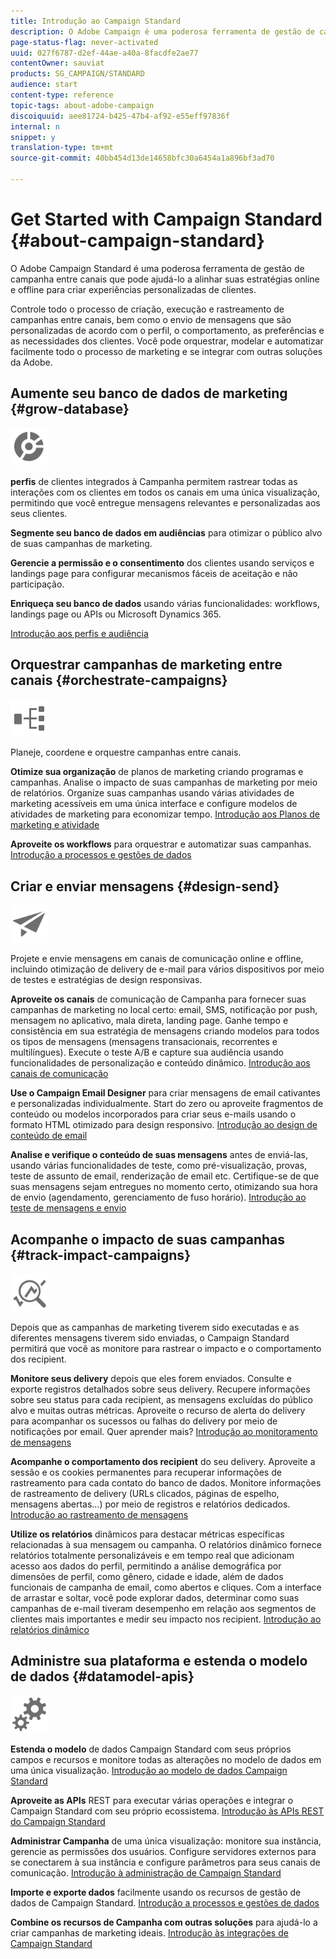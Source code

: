 ```yaml
---
title: Introdução ao Campaign Standard
description: O Adobe Campaign é uma poderosa ferramenta de gestão de campanha entre canais que pode ajudá-lo a alinhar suas estratégias online e offline para criar experiências personalizadas de clientes.
page-status-flag: never-activated
uuid: 027f6787-d2ef-44ae-a40a-8facdfe2ae77
contentOwner: sauviat
products: SG_CAMPAIGN/STANDARD
audience: start
content-type: reference
topic-tags: about-adobe-campaign
discoiquuid: aee81724-b425-47b4-af92-e55eff97836f
internal: n
snippet: y
translation-type: tm+mt
source-git-commit: 40bb454d13de14658bfc30a6454a1a896bf3ad70

---
```



# Get Started with Campaign Standard {#about-campaign-standard}

O Adobe Campaign Standard é uma poderosa ferramenta de gestão de campanha entre canais que pode ajudá-lo a alinhar suas estratégias online e offline para criar experiências personalizadas de clientes.

Controle todo o processo de criação, execução e rastreamento de campanhas entre canais, bem como o envio de mensagens que são personalizadas de acordo com o perfil, o comportamento, as preferências e as necessidades dos clientes. Você pode orquestrar, modelar e automatizar facilmente todo o processo de marketing e se integrar com outras soluções da Adobe.

## Aumente seu banco de dados de marketing {#grow-database}

<img width="60px" alt="condições" src="assets/icon_segment.svg"/>

**perfis** de clientes integrados à Campanha permitem rastrear todas as interações com os clientes em todos os canais em uma única visualização, permitindo que você entregue mensagens relevantes e personalizadas aos seus clientes.

**Segmente seu banco de dados em audiências** para otimizar o público alvo de suas campanhas de marketing.

**Gerencie a permissão e o consentimento** dos clientes usando serviços e landings page para configurar mecanismos fáceis de aceitação e não participação.

**Enriqueça seu banco de dados** usando várias funcionalidades: workflows, landings page ou APIs ou Microsoft Dynamics 365.

[Introdução aos perfis e audiência](../../audiences/using/get-started-profiles-and-audiences.md)

## Orquestrar campanhas de marketing entre canais {#orchestrate-campaigns}

<img width="60px" alt="condições" src="assets/icon_workflows.svg"/>

Planeje, coordene e orquestre campanhas entre canais.

**Otimize sua organização** de planos de marketing criando programas e campanhas. Analise o impacto de suas campanhas de marketing por meio de relatórios. Organize suas campanhas usando várias atividades de marketing acessíveis em uma única interface e configure modelos de atividades de marketing para economizar tempo. [Introdução aos Planos de marketing e atividade](../../start/using/programs-and-campaigns.md)

**Aproveite os workflows** para orquestrar e automatizar suas campanhas. [Introdução a processos e gestões de dados](../../automating/using/get-started-workflows.md)

## Criar e enviar mensagens {#design-send}

<img width="60px" alt="condições" src="assets/icon_send.svg"/>

Projete e envie mensagens em canais de comunicação online e offline, incluindo otimização de delivery de e-mail para vários dispositivos por meio de testes e estratégias de design responsivas.

**Aproveite os canais** de comunicação de Campanha para fornecer suas campanhas de marketing no local certo: email, SMS, notificação por push, mensagem no aplicativo, mala direta, landing page. Ganhe tempo e consistência em sua estratégia de mensagens criando modelos para todos os tipos de mensagens (mensagens transacionais, recorrentes e multilíngues). Execute o teste A/B e capture sua audiência usando funcionalidades de personalização e conteúdo dinâmico. [Introdução aos canais de comunicação](../../channels/using/get-started-communication-channels.md)

**Use o Campaign Email Designer** para criar mensagens de email cativantes e personalizadas individualmente. Start do zero ou aproveite fragmentos de conteúdo ou modelos incorporados para criar seus e-mails usando o formato HTML otimizado para design responsivo. [Introdução ao design de conteúdo de email](../../designing/using/designing-content-in-adobe-campaign.md)

**Analise e verifique o conteúdo de suas mensagens** antes de enviá-las, usando várias funcionalidades de teste, como pré-visualização, provas, teste de assunto de email, renderização de email etc. Certifique-se de que suas mensagens sejam entregues no momento certo, otimizando sua hora de envio (agendamento, gerenciamento de fuso horário). [Introdução ao teste de mensagens e envio](../../sending/using/get-started-sending-messages.md)

## Acompanhe o impacto de suas campanhas {#track-impact-campaigns}

<img width="60px" alt="condições" src="assets/icon_report.svg"/>

Depois que as campanhas de marketing tiverem sido executadas e as diferentes mensagens tiverem sido enviadas, o Campaign Standard permitirá que você as monitore para rastrear o impacto e o comportamento dos recipient.

**Monitore seus delivery** depois que eles forem enviados. Consulte e exporte registros detalhados sobre seus delivery. Recupere informações sobre seu status para cada recipient, as mensagens excluídas do público alvo e muitas outras métricas.
Aproveite o recurso de alerta do delivery para acompanhar os sucessos ou falhas do delivery por meio de notificações por email. Quer aprender mais? [Introdução ao monitoramento de mensagens](../../sending/using/monitoring-a-delivery.md)

**Acompanhe o comportamento dos recipient** do seu delivery. Aproveite a sessão e os cookies permanentes para recuperar informações de rastreamento para cada contato do banco de dados. Monitore informações de rastreamento de delivery (URLs clicados, páginas de espelho, mensagens abertas...) por meio de registros e relatórios dedicados. [Introdução ao rastreamento de mensagens](../../sending/using/tracking-messages.md)

**Utilize os relatórios** dinâmicos para destacar métricas específicas relacionadas à sua mensagem ou campanha. O relatórios dinâmico fornece relatórios totalmente personalizáveis e em tempo real que adicionam acesso aos dados do perfil, permitindo a análise demográfica por dimensões de perfil, como gênero, cidade e idade, além de dados funcionais de campanha de email, como abertos e cliques. Com a interface de arrastar e soltar, você pode explorar dados, determinar como suas campanhas de e-mail tiveram desempenho em relação aos segmentos de clientes mais importantes e medir seu impacto nos recipient. [Introdução ao relatórios dinâmico](../../reporting/using/about-dynamic-reports.md)

## Administre sua plataforma e estenda o modelo de dados {#datamodel-apis}

<img width="60px" alt="condições" src="assets/icon_admin.svg"/>

**Estenda o modelo** de dados Campaign Standard com seus próprios campos e recursos e monitore todas as alterações no modelo de dados em uma única visualização. [Introdução ao modelo de dados Campaign Standard](../../developing/using/get-started-data-model.md)

**Aproveite as APIs** REST para executar várias operações e integrar o Campaign Standard com seu próprio ecossistema. [Introdução às APIs REST do Campaign Standard](../../api/using/about-campaign-standard-apis.md)

**Administrar Campanha** de uma única visualização: monitore sua instância, gerencie as permissões dos usuários. Configure servidores externos para se conectarem à sua instância e configure parâmetros para seus canais de comunicação. [Introdução à administração de Campaign Standard](../../administration/using/get-started-campaign-administration.md)

**Importe e exporte dados** facilmente usando os recursos de gestão de dados de Campaign Standard. [Introdução a processos e gestões de dados](../../automating/using/get-started-workflows.md)

**Combine os recursos de Campanha com outras soluções** para ajudá-lo a criar campanhas de marketing ideais. [Introdução às integrações de Campaign Standard](../../integrating/using/get-started-campaign-integrations.md)
